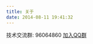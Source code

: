 ```yaml
---
title: 关于
date: 2014-08-11 19:41:32
---
```


<p>技术交流群: 96064860 <a target="_blank" href="http://shang.qq.com/wpa/qunwpa?idkey=9991552831087999f1df607580ce56ebee83785de66d9f91c364892f9197c4b7">加入QQ群</a></p>
